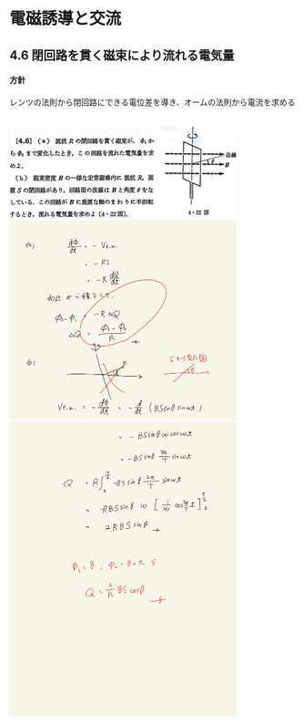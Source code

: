 <script type="text/javascript" async src="https://cdnjs.cloudflare.com/ajax/libs/mathjax/2.7.7/MathJax.js?config=TeX-MML-AM_CHTML">

</script>

<script type="text/x-mathjax-config">
 MathJax.Hub.Config({
 tex2jax: {
 inlineMath: [['$', '$'] ],
 displayMath: [ ['$$','$$'], ["\\[","\\]"] ]
 }
 });
</script>

# 電磁誘導と交流
## 4.6 閉回路を貫く磁束により流れる電気量

#### 方針

レンツの法則から閉回路にできる電位差を導き、オームの法則から電流を求める
<br>
<br>

<img width="400" alt="electromagnetism-175" src="./images/eiac-6/Koide-175.jpg">
<img width="400" alt="electromagnetism-176" src="./images/eiac-6/Koide-176.jpg">